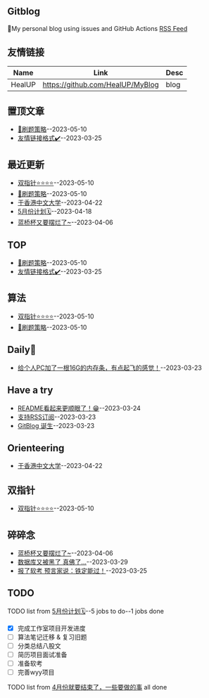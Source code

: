 ## Gitblog
🤳My personal blog using issues and GitHub Actions
[RSS Feed](https://raw.githubusercontent.com/HealUP/MyBlog/master/feed.xml)
## 友情链接
| Name | Link | Desc | 
 | ---- | ---- | ---- |
| HealUP | https://github.com/HealUP/MyBlog | blog |
## 置顶文章
- [📌刷题策略](https://github.com/HealUP/MyBlog/issues/13)--2023-05-10
- [友情链接格式✔️](https://github.com/HealUP/MyBlog/issues/7)--2023-03-25
## 最近更新
- [双指针⭐⭐⭐⭐](https://github.com/HealUP/MyBlog/issues/14)--2023-05-10
- [📌刷题策略](https://github.com/HealUP/MyBlog/issues/13)--2023-05-10
- [于香港中文大学](https://github.com/HealUP/MyBlog/issues/12)--2023-04-22
- [5月份计划🗓️](https://github.com/HealUP/MyBlog/issues/11)--2023-04-18
- [蓝桥杯又要摆烂了~](https://github.com/HealUP/MyBlog/issues/10)--2023-04-06
## TOP
- [📌刷题策略](https://github.com/HealUP/MyBlog/issues/13)--2023-05-10
- [友情链接格式✔️](https://github.com/HealUP/MyBlog/issues/7)--2023-03-25
## 算法
- [双指针⭐⭐⭐⭐](https://github.com/HealUP/MyBlog/issues/14)--2023-05-10
- [📌刷题策略](https://github.com/HealUP/MyBlog/issues/13)--2023-05-10
## Daily🔆
- [给个人PC加了一根16G的内存条，有点起飞的感觉！](https://github.com/HealUP/MyBlog/issues/3)--2023-03-23
## Have a try
- [README看起来更顺眼了！😁](https://github.com/HealUP/MyBlog/issues/4)--2023-03-24
- [支持RSS订阅](https://github.com/HealUP/MyBlog/issues/2)--2023-03-23
- [GitBlog 诞生](https://github.com/HealUP/MyBlog/issues/1)--2023-03-23
## Orienteering
- [于香港中文大学](https://github.com/HealUP/MyBlog/issues/12)--2023-04-22
## 双指针
- [双指针⭐⭐⭐⭐](https://github.com/HealUP/MyBlog/issues/14)--2023-05-10
## 碎碎念
- [蓝桥杯又要摆烂了~](https://github.com/HealUP/MyBlog/issues/10)--2023-04-06
- [数据库又被黑了 真佛了...](https://github.com/HealUP/MyBlog/issues/9)--2023-03-29
- [报了软考 预言家说：铁定能过！](https://github.com/HealUP/MyBlog/issues/8)--2023-03-25
## TODO
TODO list from [5月份计划🗓️](https://github.com/HealUP/MyBlog/issues/11)--5 jobs to do--1 jobs done
- [x] 完成工作室项目开发进度
- [ ] 算法笔记迁移 & 复习旧题
- [ ] 分类总结八股文
- [ ] 简历项目面试准备
- [ ] 准备软考
- [ ] 完善wyy项目

TODO list from [4月份就要结束了，一些要做的事](https://github.com/HealUP/MyBlog/issues/6) all done

